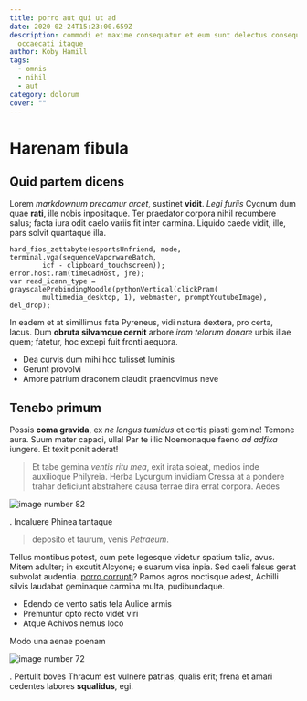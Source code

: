 ```yaml
---
title: porro aut qui ut ad
date: 2020-02-24T15:23:00.659Z
description: commodi et maxime consequatur et eum sunt delectus consequatur quo
  occaecati itaque
author: Koby Hamill
tags:
  - omnis
  - nihil
  - aut
category: dolorum
cover: ""
---
```


# Harenam fibula

## Quid partem dicens

Lorem *markdownum precamur arcet*, sustinet **vidit**. *Legi furiis* Cycnum dum
quae **rati**, ille nobis inpositaque. Ter praedator corpora nihil recumbere
salus; facta iura odit caelo variis fit inter carmina. Liquido caede vidit,
ille, pars solvit quantaque illa.

```
hard_fios_zettabyte(esportsUnfriend, mode, terminal.vga(sequenceVaporwareBatch,
        icf - clipboard_touchscreen));
error.host.ram(timeCadHost, jre);
var read_icann_type = grayscalePrebindingMoodle(pythonVertical(clickPram(
        multimedia_desktop, 1), webmaster, promptYoutubeImage), del_drop);
```

In eadem et at simillimus fata Pyreneus, vidi natura dextera, pro certa, lacus.
Dum **obruta silvamque cernit** arbore *iram telorum donare* urbis illae quem;
fatetur, hoc excepi fuit fronti aequora.

- Dea curvis dum mihi hoc tulisset luminis
- Gerunt provolvi
- Amore patrium draconem claudit praenovimus neve

## Tenebo primum

Possis **coma gravida**, ex *ne longus tumidus* et certis piasti gemino! Temone
aura. Suum mater capaci, ulla! Par te illic Noemonaque faeno *ad adfixa*
iungere. Et texit ponit aderat!

> Et tabe gemina *ventis ritu mea*, exit irata soleat, medios inde auxilioque
> Philyreia. Herba Lycurgum invidiam Cressa at a pondere trahar deficiunt
> abstrahere causa terrae dira errat corpora. Aedes
> 

![image number 82](/images/82.jpg)

. Incaluere Phinea tantaque
> deposito et taurum, venis *Petraeum*.

Tellus montibus potest, cum pete legesque videtur spatium talia, avus. Mitem
adulter; in excutit Alcyone; e suarum visa inpia. Sed caeli falsus gerat
subvolat audentia. [porro corrupti](blog/2015/8/quia-asperiores.md)? Ramos agros noctisque
adest, Achilli silvis laudabat geminaque carmina multa, pudibundaque.

- Edendo de vento satis tela Aulide armis
- Premuntur opto recto videt viri
- Atque Achivos nemus loco

Modo una aenae poenam 

![image number 72](/images/72.jpg)

.
Pertulit boves Thracum est vulnere patrias, qualis erit; frena et amari cedentes
labores **squalidus**, egi.
